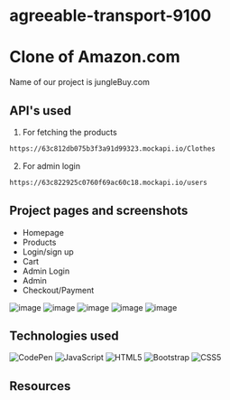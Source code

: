 # agreeable-transport-9100

# Clone of Amazon.com
Name of our project is jungleBuy.com

## API's used 

1) For fetching the products

```bash
https://63c812db075b3f3a91d99323.mockapi.io/Clothes
```
2) For admin login
```bash
https://63c822925c0760f69ac60c18.mockapi.io/users
```
## Project pages and screenshots
- Homepage 
- Products 
- Login/sign up 
- Cart
- Admin Login
- Admin
- Checkout/Payment

![image](https://user-images.githubusercontent.com/51756111/221398571-63e066d1-ba4a-4141-9eb8-09781ebc814e.png)
![image](https://user-images.githubusercontent.com/51756111/221398601-67ef1cc7-faf0-4847-a030-979c8285d547.png)
![image](https://user-images.githubusercontent.com/51756111/221398612-f702c817-81f9-432c-afd0-f2199b7b1d55.png)
![image](https://user-images.githubusercontent.com/51756111/221398628-7d8a2011-e606-44e2-9337-17a1fdf78675.png)
![image](https://user-images.githubusercontent.com/51756111/221398638-c67c1ab3-fb5c-48ca-a65e-264c75643a48.png)



## Technologies used
![CodePen](https://img.shields.io/badge/Codepen-000000?style=for-the-badge&logo=codepen&logoColor=white)
![JavaScript](https://img.shields.io/badge/javascript-%23323330.svg?style=for-the-badge&logo=javascript&logoColor=%23F7DF1E)
![HTML5](https://img.shields.io/badge/html5-%23E34F26.svg?style=for-the-badge&logo=html5&logoColor=white)
![Bootstrap](https://img.shields.io/badge/bootstrap-%23563D7C.svg?style=for-the-badge&logo=bootstrap&logoColor=white)
![CSS5](https://img.shields.io/badge/css5-%231572B6.svg?style=for-the-badge&logo=css3&logoColor=white)

## Resources

